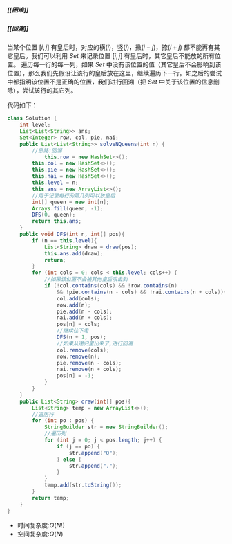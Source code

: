 ##### [[困难]]
##### [[回溯]]

当某个位置 $[i, j]$ 有皇后时，对应的横($i$)，竖($j$)，撇($i - j$)，捺($i + j$) 都不能再有其它皇后。我们可以利用 $Set$ 来记录位置 $[i, j]$ 有皇后时，其它皇后不能放的所有位置。
遍历每一行的每一列，如果 $Set$ 中没有该位置的值（其它皇后不会影响到该位置），那么我们先假设让该行的皇后放在这里，继续遍历下一行。如之后的尝试中都指明该位置不是正确的位置，我们进行回溯（把 $Set$ 中关于该位置的信息删除），尝试该行的其它列。

代码如下：
```java
class Solution {
	int level;
	List<List<String>> ans;
	Set<Integer> row, col, pie, nai;
	public List<List<String>> solveNQueens(int n) {
		//思路:回溯
			this.row = new HashSet<>();
		this.col = new HashSet<>();
		this.pie = new HashSet<>();
		this.nai = new HashSet<>();
		this.level = n;
		this.ans = new ArrayList<>();
		//用于记录每行的第几列可以放皇后
		int[] queen = new int[n];
		Arrays.fill(queen, -1);
		DFS(0, queen);
		return this.ans;
	}
	public void DFS(int n, int[] pos){
		if (n == this.level){
			List<String> draw = draw(pos);
			this.ans.add(draw);
			return;
		}
		for (int cols = 0; cols < this.level; cols++) {
			//如果该位置不会被其他皇后攻击到
			if (!col.contains(cols) && !row.contains(n)
				&& !pie.contains(n - cols) && !nai.contains(n + cols)){
				col.add(cols);
				row.add(n);
				pie.add(n - cols);
				nai.add(n + cols);
				pos[n] = cols;
				//继续往下走
				DFS(n + 1, pos);
				//如果从递归里出来了,进行回溯
				col.remove(cols);
				row.remove(n);
				pie.remove(n - cols);
				nai.remove(n + cols);
				pos[n] = -1;
			}
		}
	}
	public List<String> draw(int[] pos){
		List<String> temp = new ArrayList<>();
		//遍历行
		for (int po : pos) {
			StringBuilder str = new StringBuilder();
			//遍历列
			for (int j = 0; j < pos.length; j++) {
				if (j == po) {
					str.append("Q");
				} else {
					str.append(".");
				}
			}
			temp.add(str.toString());
		}
		return temp;
	}
}
```
- 时间复杂度:$O(N!)$
- 空间复杂度:$O(N)$